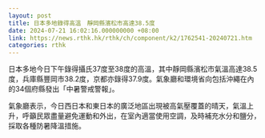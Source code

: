 ```yaml
---
layout: post
title: 日本多地錄得高溫　靜岡縣濱松市高達38.5度
date: 2024-07-21 16:02:16.000000000 +08:00
link: https://news.rthk.hk/rthk/ch/component/k2/1762541-20240721.htm
categories: rthk
---
```


日本多地今日下午錄得攝氏37度至38度的高溫，其中靜岡縣濱松市氣溫高達38.5度，兵庫縣豐岡市38.2度，京都亦錄得37.9度。氣象廳和環境省向包括沖繩在內的34個府縣發出「中暑警戒警報」。

氣象廳表示，今日西日本和東日本的廣泛地區出現被高氣壓覆蓋的晴天，氣溫上升，呼籲民眾盡量避免運動和外出，在室內適當使用空調，及時補充水分和鹽分，採取各種防暑降溫措施。
